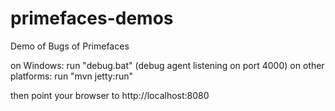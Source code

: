 primefaces-demos
================

Demo of Bugs of Primefaces

on Windows: run "debug.bat" (debug agent listening on port 4000)
on other platforms: run "mvn jetty:run"

then point your browser to http://localhost:8080

